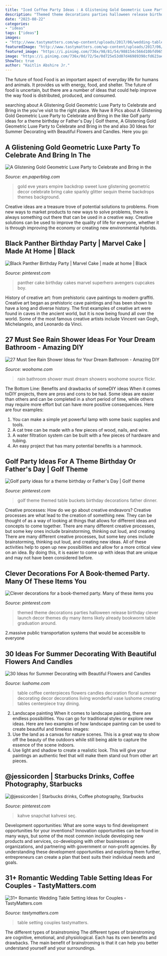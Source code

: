 ```yaml
---
title: "Iced Coffee Party Ideas : A Glistening Gold Geometric Luxe Party To Celebrate And Bring In The"
description: "Themed theme decorations parties halloween release birthday clever launch decor themes diy many items likely already bookworm table graduation around"
date: "2023-08-22"
categories:
- "ideas"
tags: ["ideas"]
images:
- "http://www.tastymatters.com/wp-content/uploads/2017/06/wedding-table-setting-ideas-9.jpg"
featuredImage: "http://www.tastymatters.com/wp-content/uploads/2017/06/wedding-table-setting-ideas-9.jpg"
featured_image: "https://i.pinimg.com/736x/98/81/54/988154c566d10bfd96536215f2cd45c9.jpg"
image: "https://i.pinimg.com/736x/0d/72/5e/0d725e53d07d46989398cfd623ae52cc.jpg"
ShowToc: true
author: "Kaitlin Abshire Jr."
---
```



The future of food
Food is an important aspect of everyday life for humans and animals. It provides us with energy, food, and shelter. The future of food is uncertain, but there are a number of ideas that could help improve the way food is distributed, produced, and consumed.

	

		
searching about A Glistening Gold Geometric Luxe Party to Celebrate and Bring in the you've visit to the right place. We have 8 Pics about A Glistening Gold Geometric Luxe Party to Celebrate and Bring in the like Golf party ideas for a theme birthday or Father&#039;s Day | Golf theme, A Glistening Gold Geometric Luxe Party to Celebrate and Bring in the and also 30 Ideas for Summer Decorating with Beautiful Flowers and Candles. Here you go:
		
    
## A Glistening Gold Geometric Luxe Party To Celebrate And Bring In The

<img loading=lazy src="https://m5.paperblog.com/i/74/746516/a-glistening-gold-geometric-luxe-party-to-cel-L-2DJgiu.jpeg" onerror="this.onerror=null;this.src='https://tse2.mm.bing.net/th?id=OIP.lFwVJV84C1j9bBntq0Rq1wAAAA&amp;pid=15.1';" alt="A Glistening Gold Geometric Luxe Party to Celebrate and Bring in the">

_Source: en.paperblog.com_

>gold eve years empire backdrop sweet luxe glistening geometric decor celebrate bring cake sparkly glitter sequin theme backdrops themes background. 

	

Creative ideas are a treasure trove of potential solutions to problems. From new ways to market products to new ways to solve problems, there is always something out there that can be used in a creative way. Creative solutions can be used to improve the quality of life for everyone, whether it is through improving the economy or creating new environmental hybrids.

    
## Black Panther Birthday Party | Marvel Cake | Made At Home | Black

<img loading=lazy src="https://i.pinimg.com/736x/98/81/54/988154c566d10bfd96536215f2cd45c9.jpg" onerror="this.onerror=null;this.src='https://tse4.mm.bing.net/th?id=OIP.ziq6lsVB7XV4WI2OMF-UTwHaJ4&amp;pid=15.1';" alt="Black Panther Birthday Party | Marvel Cake | made at home | Black">

_Source: pinterest.com_

>panther cake birthday cakes marvel superhero avengers cupcakes boy. 

	

History of creative art: from prehistoric cave paintings to modern graffiti.
Creative art began as prehistoric cave paintings and has been shown to have a long and diverse history. The first examples of creative art were found in caves in the ancient world, but it is now being found all over the world. Some of the most famous creative artists include Vincent van Gogh, Michelangelo, and Leonardo da Vinci.

    
## 27 Must See Rain Shower Ideas For Your Dream Bathroom - Amazing DIY

<img loading=lazy src="https://www.woohome.com/wp-content/uploads/2015/03/Rain-Showers-Bathroom-ideas-woohome-13.jpg" onerror="this.onerror=null;this.src='https://tse4.mm.bing.net/th?id=OIP.LcwzVguEHj1MVSFLr_z1gQHaJ_&amp;pid=15.1';" alt="27 Must See Rain Shower Ideas for Your Dream Bathroom - Amazing DIY">

_Source: woohome.com_

>rain bathroom shower must dream showers woohome source flickr. 

	

The Bottom Line: Benefits and drawbacks of someDIY ideas
When it comes toDIY projects, there are pros and cons to be had. Some ideas are easier than others and can be completed in a short period of time, while others may require more effort but can have more positive consequences. Here are four examples: 
1. You can make a simple yet powerful lamp with some basic supplies and tools.
2. A cat tree can be made with a few pieces of wood, nails, and wire.
3. A water filtration system can be built with a few pieces of hardware and tubing. 
4. An easy project that has many potential benefits is a hammock.

    
## Golf Party Ideas For A Theme Birthday Or Father&#039;s Day | Golf Theme

<img loading=lazy src="https://i.pinimg.com/736x/58/f0/76/58f07644e5d985ca454ea681294e10e5.jpg" onerror="this.onerror=null;this.src='https://tse2.mm.bing.net/th?id=OIP.gSqPLZJiY6v_wS3LlVExsAHaJ3&amp;pid=15.1';" alt="Golf party ideas for a theme birthday or Father&#039;s Day | Golf theme">

_Source: pinterest.com_

>golf theme themed table buckets birthday decorations father dinner. 

	

Creative processes: How do we go about creative endeavors?
Creative processes are what lead to the creation of something new. They can be thought of as a way of looking at things that allows for different ideas and concepts to come together. There are many different creative processes, but some key ones include brainstorming, thinking out loud, and creating 
There are many different creative processes, but some key ones include brainstorming, thinking out loud, and creating new ideas. All of these activities help to open up new possibilities and allow for a more critical view on an idea. By doing this, it is easier to come up with ideas that are unique and may not have been considered before.

    
## Clever Decorations For A Book-themed Party. Many Of These Items You

<img loading=lazy src="https://s-media-cache-ak0.pinimg.com/736x/ea/6d/ed/ea6dede3f6ce2f9912efae33229ae713--book-theme-parties-book-themed-party.jpg" onerror="this.onerror=null;this.src='https://tse3.mm.bing.net/th?id=OIP.hzQW_8QjAt2yAdd8Qx97JQHaJ3&amp;pid=15.1';" alt="Clever decorations for a book-themed party. Many of these items you">

_Source: pinterest.com_

>themed theme decorations parties halloween release birthday clever launch decor themes diy many items likely already bookworm table graduation around. 

	

2.massive public transportation systems that would be accessible to everyone

    
## 30 Ideas For Summer Decorating With Beautiful Flowers And Candles

<img loading=lazy src="https://www.lushome.com/wp-content/uploads/2014/06/summer-flowers-candles-centerpieces-home-decorating-ideas-10.jpg" onerror="this.onerror=null;this.src='https://tse2.mm.bing.net/th?id=OIP.8eETD418W-Avr3CrvyVjzgHaEc&amp;pid=15.1';" alt="30 Ideas for Summer Decorating with Beautiful Flowers and Candles">

_Source: lushome.com_

>table coffee centerpieces flowers candles decoration floral summer decorating decor decorations living wonderful vase lushome creating tables centerpiece tray dining. 

	

2. Landscape painting
When it comes to landscape painting, there are endless possibilities. You can go for traditional styles or explore new ideas. Here are two examples of how landscape painting can be used to create beautiful and timeless images: 
2. Use the land as a canvas for nature scenes. This is a great way to show off the beauty of the outdoors while still being able to capture the essence of the scene indoors.
3. Use light and shadow to create a realistic look. This will give your paintings an authentic feel that will make them stand out from other art pieces.

    
## @jessicorden | Starbucks Drinks, Coffee Photography, Starbucks

<img loading=lazy src="https://i.pinimg.com/736x/0d/72/5e/0d725e53d07d46989398cfd623ae52cc.jpg" onerror="this.onerror=null;this.src='https://tse2.mm.bing.net/th?id=OIP.PxVmyQCBDpKgNoWCSD_QtAHaNK&amp;pid=15.1';" alt="@jessicorden | Starbucks drinks, Coffee photography, Starbucks">

_Source: pinterest.com_

>kahve snapchat kahvesi seç. 

	

Development opportunities: What are some ways to find development opportunities for your inventions?
Innovation opportunities can be found in many ways, but some of the most common include developing new products and services, co-developing with other businesses or organizations, and partnering with government or non-profit agencies. By understanding these development opportunities and exploring them further, entrepreneurs can create a plan that best suits their individual needs and goals.

    
## 31+ Romantic Wedding Table Setting Ideas For Couples - TastyMatters.com

<img loading=lazy src="http://www.tastymatters.com/wp-content/uploads/2017/06/wedding-table-setting-ideas-9.jpg" onerror="this.onerror=null;this.src='https://tse4.mm.bing.net/th?id=OIP.samLzi1CvnbYLPpEUzL-FgHaLH&amp;pid=15.1';" alt="31+ Romantic Wedding Table Setting Ideas for Couples - TastyMatters.com">

_Source: tastymatters.com_

>table setting couples tastymatters. 

	

The different types of brainstroming
The different types of brainstroming are cognitive, emotional, and physiological. Each has its own benefits and drawbacks. The main benefit of brainstroming is that it can help you better understand yourself and your surroundings.


